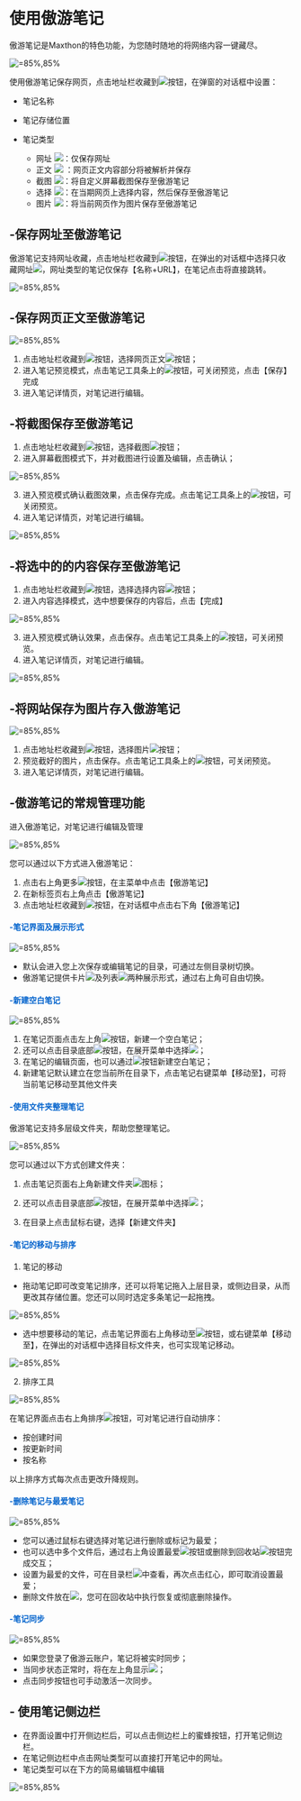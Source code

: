 # 使用傲游笔记

傲游笔记是Maxthon的特色功能，为您随时随地的将网络内容一键藏尽。

![](images/08-1.png "=85%,85%")

使用傲游笔记保存网页，点击地址栏收藏到![](images/08-2.png)按钮，在弹窗的对话框中设置：

- 笔记名称

- 笔记存储位置

- 笔记类型

  - 网址 ![](images/08-3.png)：仅保存网址
  - 正文 ![](images/08-4.png) ：网页正文内容部分将被解析并保存
  - 截图 ![](images/08-5.png)：将自定义屏幕截图保存至傲游笔记
  - 选择 ![](images/08-6.png)：在当期网页上选择内容，然后保存至傲游笔记
  - 图片 ![](images/08-7.png)：将当前网页作为图片保存至傲游笔记

  

## -保存网址至傲游笔记

傲游笔记支持网址收藏，点击地址栏收藏到![](images/08-2.png)按钮，在弹出的对话框中选择只收藏网址![](images/08-3.png)，网址类型的笔记仅保存【名称+URL】，在笔记点击将直接跳转。

![](images/08-8.png "=85%,85%")



## -保存网页正文至傲游笔记

![](images/08-9.png "=85%,85%")

1. 点击地址栏收藏到![](images/08-2.png)按钮，选择网页正文![](images/08-4.png)按钮；
2. 进入笔记预览模式，点击笔记工具条上的![](images/08-10.png)按钮，可关闭预览，点击【保存】完成
3. 进入笔记详情页，对笔记进行编辑。

## -将截图保存至傲游笔记

1. 点击地址栏收藏到![](images/08-2.png)按钮，选择截图![](images/08-5.png)按钮；
2. 进入屏幕截图模式下，并对截图进行设置及编辑，点击确认；

![](images/08-11.png "=85%,85%")

3. 进入预览模式确认截图效果，点击保存完成。点击笔记工具条上的![](images/08-10.png)按钮，可关闭预览。
4. 进入笔记详情页，对笔记进行编辑。

![](images/08-12.png "=85%,85%")

## -将选中的的内容保存至傲游笔记

1. 点击地址栏收藏到![](images/08-2.png)按钮，选择选择内容![](images/08-6.png)按钮；
2. 进入内容选择模式，选中想要保存的内容后，点击【完成】

![](images/08-13.png "=85%,85%")

3. 进入预览模式确认效果，点击保存。点击笔记工具条上的![](images/08-10.png)按钮，可关闭预览。
4. 进入笔记详情页，对笔记进行编辑。

![](images/08-14.png "=85%,85%")

## -将网站保存为图片存入傲游笔记

![](images/08-15.png "=85%,85%")

1. 点击地址栏收藏到![](images/08-2.png)按钮，选择图片![](images/08-7.png)按钮；
2. 预览截好的图片，点击保存。点击笔记工具条上的![](images/08-10.png)按钮，可关闭预览。
3. 进入笔记详情页，对笔记进行编辑。

## -傲游笔记的常规管理功能

进入傲游笔记，对笔记进行编辑及管理

![](images/08-16.png "=85%,85%")

您可以通过以下方式进入傲游笔记：

1. 点击右上角更多![](images/03-2.png)按钮，在主菜单中点击【傲游笔记】
2. 在新标签页右上角点击【傲游笔记】
3. 点击地址栏收藏到![](images/08-2.png)按钮，在对话框中点击右下角【傲游笔记】

#### <font color=#0062CC>-笔记界面及展示形式</font>

![](images/08-17.png "=85%,85%")

- 默认会进入您上次保存或编辑笔记的目录，可通过左侧目录树切换。
- 傲游笔记提供卡片![](images/08-18.png)及列表![](images/08-19.png)两种展示形式，通过右上角可自由切换。

#### <font color=#0062CC>-新建空白笔记</font>

![](images/08-20.png "=85%,85%")

1. 在笔记页面点击左上角![](images/08-21.png)按钮，新建一个空白笔记；
2. 还可以点击目录底部![](images/08-22.png)按钮，在展开菜单中选择![](images/08-23.png)；
3. 在笔记的编辑页面，也可以通过![](images/08-24.png)按钮新建空白笔记；
4. 新建笔记默认建立在您当前所在目录下，点击笔记右键菜单【移动至】，可将当前笔记移动至其他文件夹

#### <font color=#0062CC>-使用文件夹整理笔记</font>

傲游笔记支持多层级文件夹，帮助您整理笔记。

![](images/08-25.png "=85%,85%")

您可以通过以下方式创建文件夹：

1. 点击笔记页面右上角新建文件夹![](images/08-26.png)图标；

2. 还可以点击目录底部![](images/08-22.png)按钮，在展开菜单中选择![](images/08-27.png)；

3. 在目录上点击鼠标右键，选择【新建文件夹】

   

#### <font color=#0062CC>-笔记的移动与排序</font>

1. 笔记的移动

- 拖动笔记即可改变笔记排序，还可以将笔记拖入上层目录，或侧边目录，从而更改其存储位置。您还可以同时选定多条笔记一起拖拽。 

![](images/08-28.png "=85%,85%")

- 选中想要移动的笔记，点击笔记界面右上角移动至![](images/08-29.png)按钮，或右键菜单【移动至】，在弹出的对话框中选择目标文件夹，也可实现笔记移动。

![](images/08-30.png "=85%,85%")

2. 排序工具

![](images/08-31.png "=85%,85%")

在笔记界面点击右上角排序![](images/08-32.png)按钮，可对笔记进行自动排序：

- 按创建时间
- 按更新时间
- 按名称

以上排序方式每次点击更改升降规则。

#### <font color=#0062CC>-删除笔记与最爱笔记</font>

![](images/08-33.png "=85%,85%")

- 您可以通过鼠标右键选择对笔记进行删除或标记为最爱；
- 也可以选中多个文件后，通过右上角设置最爱![](images/08-34.png)按钮或删除到回收站![](images/08-35.png)按钮完成交互；
- 设置为最爱的文件，可在目录栏![](images/08-36.png)中查看，再次点击红心，即可取消设置最爱；
- 删除文件放在![](images/08-37.png)，您可在回收站中执行恢复或彻底删除操作。

#### <font color=#0062CC>-笔记同步</font>

![](images/08-38.png "=85%,85%")

- 如果您登录了傲游云账户，笔记将被实时同步；
- 当同步状态正常时，将在左上角显示![](images/08-39.png)；
- 点击同步按钮也可手动激活一次同步。


## - 使用笔记侧边栏

- 在界面设置中打开侧边栏后，可以点击侧边栏上的蜜蜂按钮，打开笔记侧边栏。
- 在笔记侧边栏中点击网址类型可以直接打开笔记中的网址。
- 笔记类型可以在下方的简易编辑框中编辑

![](images/08-40.png "=85%,85%")


















